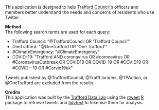 
This application is designed to help [Trafford Council's](https://www.trafford.gov.uk) officers and members better understand the needs and concerns of residents who use Twitter.

**Method**    
The following search terms are used for each query:

- Trafford Council: "@TraffordCouncil OR 'Trafford Council'"   
- OneTrafford: "@OneTrafford OR 'One Trafford'"      
- #ClimateEmergency: "#ClimateEmergency"   
- COVID-19: "Trafford AND coronavirus OR #coronavirus OR #CoronavirusOutbreak OR COVID19 OR COVID-19 OR #COVID19 OR #COVIDー19 OR #Corvid19uk"       

Tweets published by @TraffordCouncil, @TraffLibraries, @TPAction, or @OneTrafford are excluded from the results.

**Credits**    
This application was built by the [Trafford Data Lab](https://www.trafforddatalab.io/) using the [rtweet](https://cran.r-project.org/web/packages/rtweet) [R](https://www.r-project.org/) package to retrieve tweets and [tidytext](https://cran.r-project.org/web/packages/tidytext) to tokenise them for analysis.   